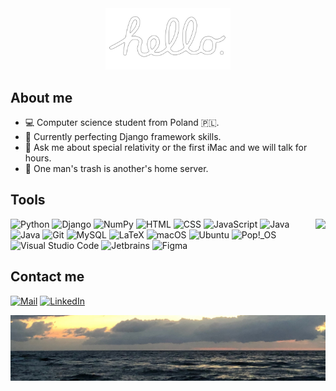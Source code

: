 <a href="https://www.youtube.com/watch?v=2B-XwPjn9YY">
<div align="center">
    <img src="./images/hello.png" alt="Macintosh hello" width="200"/>
</div>
</a>

<h2>About me</h2>
<ul>
    <li>💻 Computer science student from Poland 🇵🇱.</li>
    <li>🔭 Currently perfecting Django framework skills.</li>
    <li>💬 Ask me about special relativity or the first iMac and we will talk for hours.</li>
    <li>💾 One man's trash is another's home server.</li>
</ul>

<h2>Tools</h2>

<div style="display: flex;">

<div>
<img src="https://img.shields.io/badge/-Python-5B5658?style=for-the-badge&logo=python" alt="Python">
<img src="https://img.shields.io/badge/-Django-5B5658?style=for-the-badge&logo=django" alt="Django">
<img src="https://img.shields.io/badge/-NumPy-5B5658?style=for-the-badge&logo=numpy" alt="NumPy">
<img src="https://img.shields.io/badge/-HTML-5B5658?style=for-the-badge&logo=html5" alt="HTML">
<img src="https://img.shields.io/badge/-CSS-5B5658?style=for-the-badge&logo=css3" alt="CSS">
<img src="https://img.shields.io/badge/-JavaScript-5B5658?style=for-the-badge&logo=javascript" alt="JavaScript">

<img src="https://img.shields.io/badge/-Java-5B5658?style=for-the-badge&logo=oracle" alt="Java">
<img src="https://img.shields.io/badge/-C++-5B5658?style=for-the-badge&logo=cplusplus" alt="Java">

<img src="https://img.shields.io/badge/-Git-5B5658?style=for-the-badge&logo=git" alt="Git">
<img src="https://img.shields.io/badge/-MySQL-5B5658?style=for-the-badge&logo=mysql" alt="MySQL">
<img src="https://img.shields.io/badge/-Latex-5B5658?style=for-the-badge&logo=latex" alt="LaTeX">

<img src="https://img.shields.io/badge/-macOS-5B5658?style=for-the-badge&logo=apple" alt="macOS">
<img src="https://img.shields.io/badge/-Ubuntu-5B5658?style=for-the-badge&logo=ubuntu" alt="Ubuntu">
<img src="https://img.shields.io/badge/-Pop!__OS-5B5658?style=for-the-badge&logo=pop!_os" alt="Pop!_OS">
<img src="https://img.shields.io/badge/-VS%20Code-5B5658?style=for-the-badge&logo=visualstudiocode" alt="Visual Studio Code">
<img src="https://img.shields.io/badge/-Jetbrains-5B5658?style=for-the-badge&logo=jetbrains" alt="Jetbrains">
<img src="https://img.shields.io/badge/-Figma-5B5658?style=for-the-badge&logo=figma" alt="Figma">
</div>

<div style="flex-grow: 0; flex-shrink: 0;">
<img src="https://github-readme-stats.vercel.app/api/top-langs/?username=igorstalmach&theme=dracula&border_color=000&layout=compact" width="350">
</div>

</div>

<h2>Contact me</h2>
<a href="mailto:igorstalmach@outlook.com"><img src="https://img.shields.io/badge/-Mail-DE685E?style=for-the-badge&logo=gmail" alt="Mail"></a>
<a href="https://www.linkedin.com/in/igorstalmach"><img src="https://img.shields.io/badge/-LinkedIn-0277B5?style=for-the-badge&logo=linkedin" alt="LinkedIn"></a>  

![photo of a beach, taken by me](./images/beach.jpeg)
